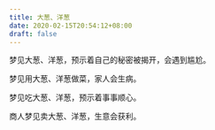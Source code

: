 ```yaml
---
title: 大葱、洋葱
date: 2020-02-15T20:54:12+08:00
draft: false
---
```


梦见大葱、洋葱，预示着自己的秘密被揭开，会遇到尴尬。

梦见用大葱、洋葱做菜，家人会生病。

梦见吃大葱、洋葱，预示着事事顺心。

商人梦见卖大葱、洋葱，生意会获利。